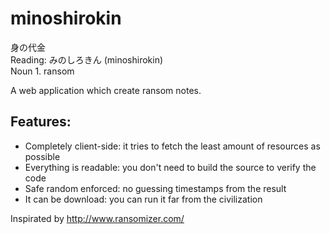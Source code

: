 # minoshirokin

身の代金  
Reading: みのしろきん (minoshirokin)  
Noun 1. ransom

A web application which create ransom notes.

## Features:

* Completely client-side: it tries to fetch the least amount of resources as possible
* Everything is readable: you don't need to build the source to verify the code
* Safe random enforced: no guessing timestamps from the result
* It can be download: you can run it far from the civilization

Inspirated by http://www.ransomizer.com/

